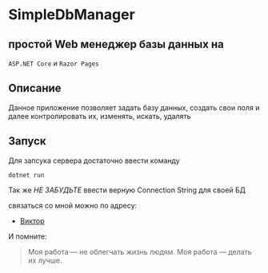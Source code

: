 # SimpleDbManager

## простой Web менеджер базы данных на  
```ASP.NET Core```
и
```Razor Pages```

## Описание

Данное приложение позволяет задать базу данных, создать свои поля 
и далее контролировать их, изменять, искать, удалять

## Запуск
Для запсука сервера достаточно ввести команду

```dotnet run```

Так же *_НЕ ЗАБУДЬТЕ_* ввести верную Connection String для своей БД


связаться со мной можно 
по адресу:
* [Виктор](https://t.me/Viktor_Rсрт)

И помните:
> Моя работа — не облегчать жизнь людям. Моя работа — делать их лучше.





